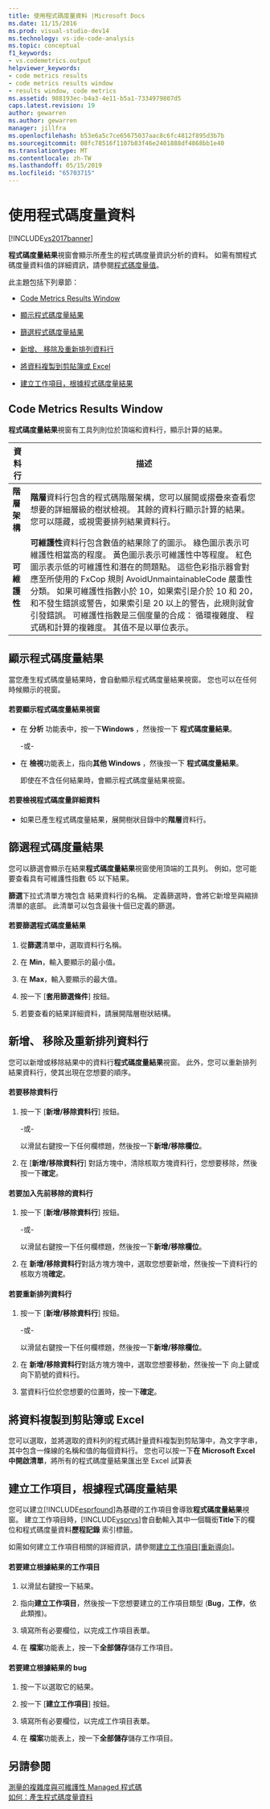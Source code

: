 ```yaml
---
title: 使用程式碼度量資料 |Microsoft Docs
ms.date: 11/15/2016
ms.prod: visual-studio-dev14
ms.technology: vs-ide-code-analysis
ms.topic: conceptual
f1_keywords:
- vs.codemetrics.output
helpviewer_keywords:
- code metrics results
- code metrics results window
- results window, code metrics
ms.assetid: 988193ec-b4a3-4e11-b5a1-7334979807d5
caps.latest.revision: 19
author: gewarren
ms.author: gewarren
manager: jillfra
ms.openlocfilehash: b53e6a5c7ce65675037aac8c6fc4812f895d3b7b
ms.sourcegitcommit: 08fc78516f1107b83f46e2401888df4868bb1e40
ms.translationtype: MT
ms.contentlocale: zh-TW
ms.lasthandoff: 05/15/2019
ms.locfileid: "65703715"
---
```

# <a name="working-with-code-metrics-data"></a>使用程式碼度量資料
[!INCLUDE[vs2017banner](../includes/vs2017banner.md)]

**程式碼度量結果**視窗會顯示所產生的程式碼度量資訊分析的資料。 如需有關程式碼度量資料值的詳細資訊，請參閱[程式碼度量值](../code-quality/code-metrics-values.md)。  
  
 此主題包括下列章節：  
  
- [Code Metrics Results Window](../code-quality/working-with-code-metrics-data.md#BKMK_CodeMetricsResultsWindow)  
  
- [顯示程式碼度量結果](../code-quality/working-with-code-metrics-data.md#BKMK_DisplayingCodeMetricsResults)  
  
- [篩選程式碼度量結果](../code-quality/working-with-code-metrics-data.md#BKMK_FilteringCodeMetricsResults)  
  
- [新增、 移除及重新排列資料行](../code-quality/working-with-code-metrics-data.md#BKMK_AddingRemovingandRearrangingDataColumns)  
  
- [將資料複製到剪貼簿或 Excel](../code-quality/working-with-code-metrics-data.md#BKMK_Copying_Data_to_the_Clipboard_or_Excel)  
  
- [建立工作項目，根據程式碼度量結果](../code-quality/working-with-code-metrics-data.md#BKMK_Creating_a_Work_Item_Based_on_Code_Metric_Results)  
  
## <a name="BKMK_CodeMetricsResultsWindow"></a> Code Metrics Results Window  
 **程式碼度量結果**視窗有工具列則位於頂端和資料行，顯示計算的結果。  
  
|資料行|描述|  
|------------|-----------------|  
|**階層架構**|**階層**資料行包含的程式碼階層架構，您可以展開或摺疊來查看您想要的詳細層級的樹狀檢視。 其餘的資料行顯示計算的結果。 您可以隱藏，或視需要排列結果資料行。|  
|**可維護性**|**可維護性**資料行包含數值的結果除了的圖示。 綠色圖示表示可維護性相當高的程度。 黃色圖示表示可維護性中等程度。 紅色圖示表示低的可維護性和潛在的問題點。 這些色彩指示器會對應至所使用的 FxCop 規則 AvoidUnmaintainableCode 嚴重性分類。 如果可維護性指數小於 10，如果索引是介於 10 和 20，和不發生錯誤或警告，如果索引是 20 以上的警告，此規則就會引發錯誤。 可維護性指數是三個度量的合成： 循環複雜度、 程式碼和計算的複雜度。 其值不是以單位表示。|  
  
## <a name="BKMK_DisplayingCodeMetricsResults"></a> 顯示程式碼度量結果  
 當您產生程式碼度量結果時，會自動顯示程式碼度量結果視窗。 您也可以在任何時候顯示的視窗。  
  
#### <a name="to-display-the-code-metrics-results-window"></a>若要顯示程式碼度量結果視窗  
  
- 在 **分析** 功能表中，按一下**Windows** ，然後按一下 **程式碼度量結果**。  
  
     \-或-  
  
- 在 **檢視**功能表上，指向**其他 Windows** ，然後按一下 **程式碼度量結果**。  
  
     即使在不含任何結果時，會顯示程式碼度量結果視窗。  
  
#### <a name="to-view-code-metrics-details"></a>若要檢視程式碼度量詳細資料  
  
- 如果已產生程式碼度量結果，展開樹狀目錄中的**階層**資料行。  
  
## <a name="BKMK_FilteringCodeMetricsResults"></a> 篩選程式碼度量結果  
 您可以篩選會顯示在結果**程式碼度量結果**視窗使用頂端的工具列。 例如，您可能要查看具有可維護性指數 65 以下結果。  
  
 **篩選**下拉式清單方塊包含 結果資料行的名稱。 定義篩選時，會將它新增至與縮排清單的底部。 此清單可以包含最後十個已定義的篩選。  
  
#### <a name="to-filter-the-code-metrics-results"></a>若要篩選程式碼度量結果  
  
1. 從**篩選**清單中，選取資料行名稱。  
  
2. 在  **Min**，輸入要顯示的最小值。  
  
3. 在  **Max**，輸入要顯示的最大值。  
  
4. 按一下 [**套用篩選條件**] 按鈕。  
  
5. 若要查看的結果詳細資料，請展開階層樹狀結構。  
  
## <a name="BKMK_AddingRemovingandRearrangingDataColumns"></a> 新增、 移除及重新排列資料行  
 您可以新增或移除結果中的資料行**程式碼度量結果**視窗。 此外，您可以重新排列結果資料行，使其出現在您想要的順序。  
  
#### <a name="to-remove-a-column"></a>若要移除資料行  
  
1. 按一下 [**新增/移除資料行**] 按鈕。  
  
     \-或-  
  
     以滑鼠右鍵按一下任何欄標題，然後按一下**新增/移除欄位**。  
  
2. 在 [**新增/移除資料行**] 對話方塊中，清除核取方塊資料行，您想要移除，然後按一下**確定**。  
  
#### <a name="to-add-a-previously-removed-column"></a>若要加入先前移除的資料行  
  
1. 按一下 [**新增/移除資料行**] 按鈕。  
  
     \-或-  
  
     以滑鼠右鍵按一下任何欄標題，然後按一下**新增/移除欄位**。  
  
2. 在 **新增/移除資料行**對話方塊方塊中，選取您想要新增，然後按一下資料行的核取方塊**確定**。  
  
#### <a name="to-rearrange-columns"></a>若要重新排列資料行  
  
1. 按一下 [**新增/移除資料行**] 按鈕。  
  
     \-或-  
  
     以滑鼠右鍵按一下任何欄標題，然後按一下**新增/移除欄位**。  
  
2. 在 **新增/移除資料行**對話方塊方塊中，選取您想要移動，然後按一下 向上鍵或向下箭號的資料行。  
  
3. 當資料行位於您想要的位置時，按一下**確定**。  
  
## <a name="BKMK_Copying_Data_to_the_Clipboard_or_Excel"></a> 將資料複製到剪貼簿或 Excel  
 您可以選取，並將選取的資料列的程式碼計量資料複製到剪貼簿中，為文字字串，其中包含一條線的名稱和值的每個資料行。 您也可以按一下**在 Microsoft Excel 中開啟清單**，將所有的程式碼度量結果匯出至 Excel 試算表  
  
## <a name="BKMK_Creating_a_Work_Item_Based_on_Code_Metric_Results"></a> 建立工作項目，根據程式碼度量結果  
 您可以建立[!INCLUDE[esprfound](../includes/esprfound-md.md)]為基礎的工作項目會導致**程式碼度量結果**視窗。 建立工作項目時，[!INCLUDE[vsprvs](../includes/vsprvs-md.md)]會自動輸入其中一個職銜**Title**下的欄位和程式碼度量資料**歷程記錄** 索引標籤。  
  
 如需如何建立工作項目相關的詳細資訊，請參閱[建立工作項目&#91;重新導向&#93;](https://msdn.microsoft.com/24b2e064-16ac-4bf0-8de4-98a1f48b8c4b)。  
  
#### <a name="to-create-a-work-item-based-on-a-result"></a>若要建立根據結果的工作項目  
  
1. 以滑鼠右鍵按一下結果。  
  
2. 指向**建立工作項目**，然後按一下您想要建立的工作項目類型 (**Bug**，**工作**，依此類推)。  
  
3. 填寫所有必要欄位，以完成工作項目表單。  
  
4. 在 **檔案**功能表上，按一下**全部儲存**儲存工作項目。  
  
#### <a name="to-create-a-bug-based-on-a-result"></a>若要建立根據結果的 bug  
  
1. 按一下以選取它的結果。  
  
2. 按一下 [**建立工作項目**] 按鈕。  
  
3. 填寫所有必要欄位，以完成工作項目表單。  
  
4. 在 **檔案**功能表上，按一下**全部儲存**儲存工作項目。  
  
## <a name="see-also"></a>另請參閱  
 [測量的複雜度與可維護性 Managed 程式碼](../code-quality/measuring-complexity-and-maintainability-of-managed-code.md)   
 [如何：產生程式碼度量資料](../code-quality/how-to-generate-code-metrics-data.md)
